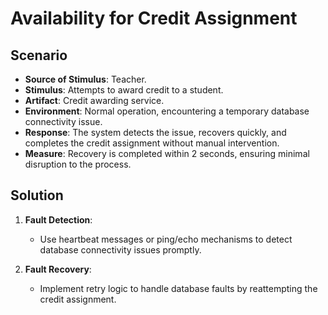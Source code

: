 # Availability for Credit Assignment

## Scenario
- **Source of Stimulus**: Teacher.  
- **Stimulus**: Attempts to award credit to a student.  
- **Artifact**: Credit awarding service.  
- **Environment**: Normal operation, encountering a temporary database connectivity issue.  
- **Response**: The system detects the issue, recovers quickly, and completes the credit assignment without manual intervention.  
- **Measure**: Recovery is completed within 2 seconds, ensuring minimal disruption to the process.  


## Solution


1. **Fault Detection**:  
   - Use heartbeat messages or ping/echo mechanisms to detect database connectivity issues promptly.  

2. **Fault Recovery**:  
   - Implement retry logic to handle database faults by reattempting the credit assignment.   
